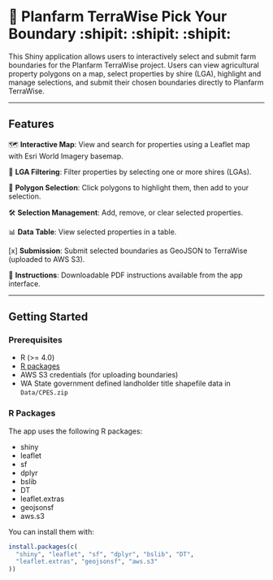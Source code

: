# 🌱 Planfarm TerraWise Pick Your Boundary :shipit: :shipit: :shipit:

This Shiny application allows users to interactively select and submit farm boundaries for the Planfarm TerraWise project. Users can view agricultural property polygons on a map, select properties by shire (LGA), highlight and manage selections, and submit their chosen boundaries directly to Planfarm TerraWise.

---

## Features

:world_map: **Interactive Map**: View and search for properties using a Leaflet map with Esri World Imagery basemap.

:microscope: **LGA Filtering**: Filter properties by selecting one or more shires (LGAs).

:pushpin: **Polygon Selection**: Click polygons to highlight them, then add to your selection.

:hammer_and_wrench: **Selection Management**: Add, remove, or clear selected properties.

:bar_chart: **Data Table**: View selected properties in a table.

[x] **Submission**: Submit selected boundaries as GeoJSON to TerraWise (uploaded to AWS S3).

:notebook_with_decorative_cover: **Instructions**: Downloadable PDF instructions available from the app interface.

---

## Getting Started

### Prerequisites

- R (>= 4.0)
- [R packages](#r-packages)
- AWS S3 credentials (for uploading boundaries)
- WA State government defined landholder title shapefile data in `Data/CPES.zip`

### R Packages

The app uses the following R packages:

- shiny
- leaflet
- sf
- dplyr
- bslib
- DT
- leaflet.extras
- geojsonsf
- aws.s3

You can install them with:

```r
install.packages(c(
  "shiny", "leaflet", "sf", "dplyr", "bslib", "DT",
  "leaflet.extras", "geojsonsf", "aws.s3"
))

